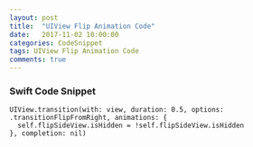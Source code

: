 ```yaml
---
layout: post
title:  "UIView Flip Animation Code"
date:   2017-11-02 10:00:00
categories: CodeSnippet
tags: UIView Flip Animation Code
comments: true
---
```


### Swift Code Snippet

```
UIView.transition(with: view, duration: 0.5, options: .transitionFlipFromRight, animations: {
  self.flipSideView.isHidden = !self.flipSideView.isHidden
}, completion: nil)
```